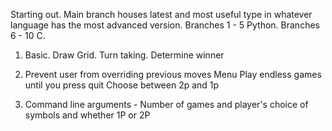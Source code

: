 Starting out.
Main branch houses latest and most useful type in whatever language has the most advanced version.
Branches 1 - 5 Python. 
Branches 6 - 10 C.

1. Basic.
Draw Grid. 
Turn taking.
Determine winner

2. Prevent user from overriding previous moves
Menu
Play endless games until you press quit
Choose between 2p and 1p

3. Command line arguments - Number of games and player's choice of symbols and whether 1P or 2P
